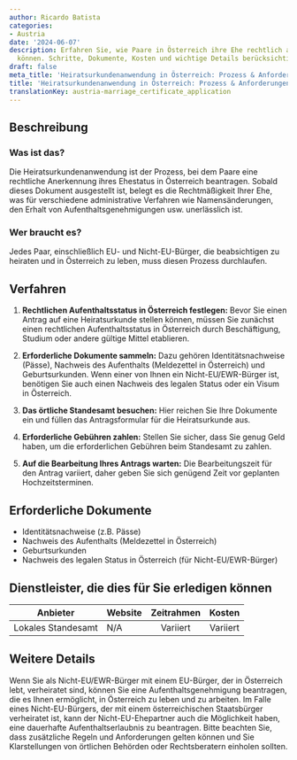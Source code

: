```yaml
---
author: Ricardo Batista
categories:
- Austria
date: '2024-06-07'
description: Erfahren Sie, wie Paare in Österreich ihre Ehe rechtlich anerkennen lassen
  können. Schritte, Dokumente, Kosten und wichtige Details berücksichtigen.
draft: false
meta_title: 'Heiratsurkundenanwendung in Österreich: Prozess & Anforderungen'
title: 'Heiratsurkundenanwendung in Österreich: Prozess & Anforderungen'
translationKey: austria-marriage_certificate_application
---
```



## Beschreibung
### Was ist das?

Die Heiratsurkundenanwendung ist der Prozess, bei dem Paare eine rechtliche Anerkennung ihres Ehestatus in Österreich beantragen. Sobald dieses Dokument ausgestellt ist, belegt es die Rechtmäßigkeit Ihrer Ehe, was für verschiedene administrative Verfahren wie Namensänderungen, den Erhalt von Aufenthaltsgenehmigungen usw. unerlässlich ist.

### Wer braucht es?

Jedes Paar, einschließlich EU- und Nicht-EU-Bürger, die beabsichtigen zu heiraten und in Österreich zu leben, muss diesen Prozess durchlaufen.

## Verfahren

1. **Rechtlichen Aufenthaltsstatus in Österreich festlegen:** Bevor Sie einen Antrag auf eine Heiratsurkunde stellen können, müssen Sie zunächst einen rechtlichen Aufenthaltsstatus in Österreich durch Beschäftigung, Studium oder andere gültige Mittel etablieren.

2. **Erforderliche Dokumente sammeln:** Dazu gehören Identitätsnachweise (Pässe), Nachweis des Aufenthalts (Meldezettel in Österreich) und Geburtsurkunden. Wenn einer von Ihnen ein Nicht-EU/EWR-Bürger ist, benötigen Sie auch einen Nachweis des legalen Status oder ein Visum in Österreich.

3. **Das örtliche Standesamt besuchen:** Hier reichen Sie Ihre Dokumente ein und füllen das Antragsformular für die Heiratsurkunde aus.

4. **Erforderliche Gebühren zahlen:** Stellen Sie sicher, dass Sie genug Geld haben, um die erforderlichen Gebühren beim Standesamt zu zahlen.

5. **Auf die Bearbeitung Ihres Antrags warten:** Die Bearbeitungszeit für den Antrag variiert, daher geben Sie sich genügend Zeit vor geplanten Hochzeitsterminen.

## Erforderliche Dokumente

- Identitätsnachweise (z.B. Pässe)
- Nachweis des Aufenthalts (Meldezettel in Österreich)
- Geburtsurkunden
- Nachweis des legalen Status in Österreich (für Nicht-EU/EWR-Bürger)

## Dienstleister, die dies für Sie erledigen können

| Anbieter        |     Website     |     Zeitrahmen    |       Kosten      |
| --------------- | --------------- |  :-------------: | :-------------: |
| Lokales Standesamt |   N/A          |   Variiert         |   Variiert        |

## Weitere Details

Wenn Sie als Nicht-EU/EWR-Bürger mit einem EU-Bürger, der in Österreich lebt, verheiratet sind, können Sie eine Aufenthaltsgenehmigung beantragen, die es Ihnen ermöglicht, in Österreich zu leben und zu arbeiten. Im Falle eines Nicht-EU-Bürgers, der mit einem österreichischen Staatsbürger verheiratet ist, kann der Nicht-EU-Ehepartner auch die Möglichkeit haben, eine dauerhafte Aufenthaltserlaubnis zu beantragen. Bitte beachten Sie, dass zusätzliche Regeln und Anforderungen gelten können und Sie Klarstellungen von örtlichen Behörden oder Rechtsberatern einholen sollten.